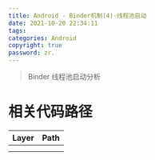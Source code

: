 ```yaml
---
title: Android - Binder机制(4)-线程池启动
date: 2021-10-20 22:34:11
tags:
categories: Android
copyright: true
password: zr.
---
```




> Binder 线程池启动分析

<!--more-->

# 相关代码路径

| Layer | Path |
| ----- | ---- |
|       |      |
|       |      |



